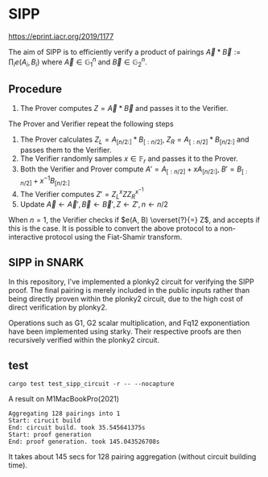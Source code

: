 # SIPP

https://eprint.iacr.org/2019/1177

The aim of SIPP is to efficiently verify a product of pairings $\vec{A}*\vec{B} := \prod_i e(A_i, B_i)$ where $\vec{A} \in \mathbb{G}_1^n$ and $\vec{B} \in \mathbb{G}_2^n$.

## Procedure

1. The Prover computes $Z = \vec{A}*\vec{B}$ and passes it to the Verifier.

The Prover and Verifier repeat the following steps

1. The Prover calculates $Z_L = A_{[n/2:]} * B_{[:n/2]}$, $Z_R = A_{[:n/2]} * B_{[n/2:]}$ and passes them to the Verifier.
2. The Verifier randomly samples $x \in \mathbb{F}_r$ and passes it to the Prover.
3. Both the Verifier and Prover compute $A' = A_{[:n/2]} + x A_{[n/2:]}$, $B' = B_{[:n/2]} + x^{-1} B_{[n/2:]}$
4. The Verifier computes $Z' = Z_L^x Z Z_R^{x^{-1}}$
5. Update $\vec{A}\leftarrow \vec{A}', \vec{B}\leftarrow \vec{B}', Z \leftarrow Z', n \leftarrow n/2$

When $n = 1$, the Verifier checks if $e(A, B) \overset{?}{=} Z$, and accepts if this is the case.
It is possible to convert the above protocol to a non-interactive protocol using the Fiat-Shamir transform.

## SIPP in SNARK

In this repository, I've implemented a plonky2 circuit for verifying the SIPP proof. The final pairing is merely included in the public inputs rather than being directly proven within the plonky2 circuit, due to the high cost of direct verification by plonky2.

Operations such as G1, G2 scalar multiplication, and Fq12 exponentiation have been implemented using starky. Their respective proofs are then recursively verified within the plonky2 circuit.

## test

`cargo test test_sipp_circuit -r -- --nocapture`

A result on M1MacBookPro(2021)

```
Aggregating 128 pairings into 1
Start: cirucit build
End: circuit build. took 35.545641375s
Start: proof generation
End: proof generation. took 145.043526708s
```

It takes about 145 secs for 128 pairing aggregation (without circuit building time).
